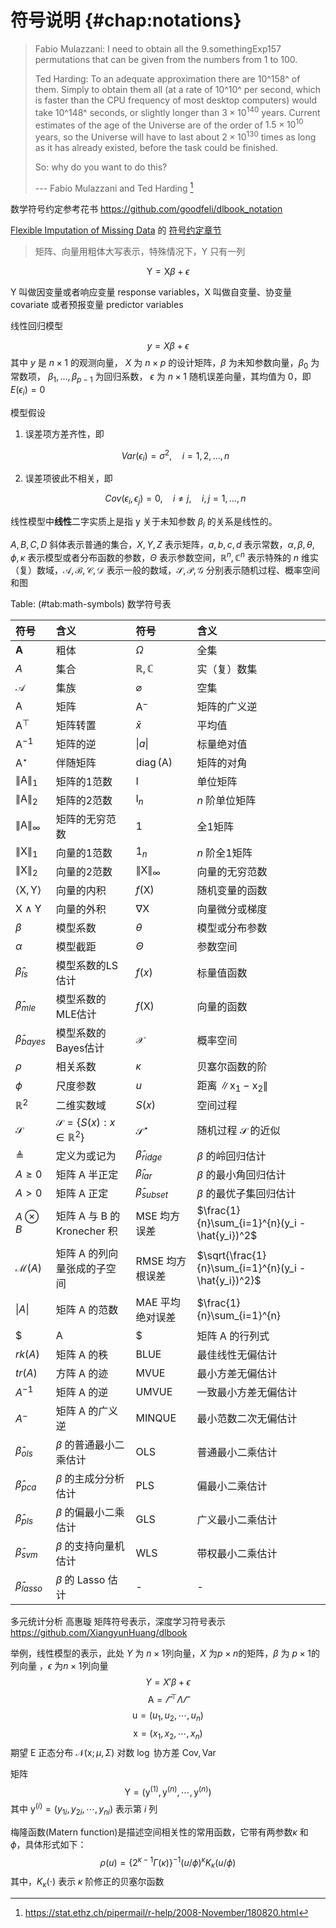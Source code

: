 # 符号说明 {#chap:notations}

> Fabio Mulazzani: I need to obtain all the 9.somethingExp157 permutations that can be given from the numbers from 1 to 100.
>
> Ted Harding: To an adequate approximation there are 10^158^ of them. Simply to obtain them all (at a rate of 10^10^ per second, which is faster than the CPU frequency of most desktop computers) would take 10^148^ seconds, or slightly longer than $3\times 10^{140}$ years. Current estimates of the age of the Universe are of the order of $1.5\times 10^{10}$ years, so the Universe will have to last about $2\times 10^{130}$ times as long as it has already existed, before the task could be finished.
>
> So: why do you want to do this?
>
> --- Fabio Mulazzani and Ted Harding [^fabio-note]

[^fabio-note]: <https://stat.ethz.ch/pipermail/r-help/2008-November/180820.html>

数学符号约定参考花书 <https://github.com/goodfeli/dlbook_notation>

[Flexible Imputation of Missing Data](https://github.com/stefvanbuuren/fimdbook) 的 [符号约定章节](https://stefvanbuuren.name/fimd/symbol-description.html)

> 矩阵、向量用粗体大写表示，特殊情况下，Y 只有一列

$$
\mathsf{Y} = \mathbf{\mathsf{X}}\beta + \epsilon
$$

Y 叫做因变量或者响应变量 response variables，X 叫做自变量、协变量 covariate 或者预报变量 predictor variables


线性回归模型

$$y = X \beta + \epsilon$$ 其中 $y$ 是 $n \times 1$ 的观测向量， $X$ 为 $n \times p$ 的设计矩阵，$\beta$ 为未知参数向量，$\beta_0$ 为常数项， $\beta_1, \ldots, \beta_{p-1}$ 为回归系数， $\epsilon$ 为 $n \times 1$ 随机误差向量，其均值为 0，即 $E(\epsilon_i) = 0$

模型假设

1.  误差项方差齐性，即

    $$Var(\epsilon_i) = \sigma^2, \quad i = 1, 2, \ldots, n$$

2.  误差项彼此不相关，即

    $$Cov(\epsilon_i, \epsilon_j) = 0, \quad i \neq j,\quad i,j = 1, \ldots, n$$

线性模型中**线性**二字实质上是指 y 关于未知参数 $\beta_i$ 的关系是线性的。

$A,B,C,D$ 斜体表示普通的集合，$X,Y,Z$ 表示矩阵，$a,b,c,d$ 表示常数，$\alpha,\beta,\theta,\phi,\kappa$ 表示模型或者分布函数的参数，$\Theta$ 表示参数空间，$\mathbb{R}^{n},\mathbb{C}^{n}$ 表示特殊的 $n$ 维实（复）数域，$\mathscr{A,B,C,D}$ 表示一般的数域，$\mathcal{S,P,G}$ 分别表示随机过程、概率空间和图


Table: (\#tab:math-symbols) 数学符号表

| 符号                   | 含义                                                  | 符号                   | 含义                                                  |
|:-----------------------|:------------------------------------------------------|:-----------------------|:------------------------------------------------------|
| $\mathbf{A}$                          | 粗体                   | $\Omega$                             | 全集                                         |  
| $\mathit{A}$                          | 集合                   | $\mathbb{R,C}$                       | 实（复）数集                                 |  
| $\mathcal{A}$                         | 集族                   | $\varnothing$                        | 空集                                         | 
| $\mathsf{A}$                          | 矩阵                   | $\mathsf{A}^{-}$                     | 矩阵的广义逆                                 | 
| $\mathsf{A}^\top$                     | 矩阵转置               | $\bar{x}$                            | 平均值                                       | 
| $\mathsf{A}^{-1}$                     | 矩阵的逆               | $\vert a \vert$                      | 标量绝对值                                   | 
| $\mathsf{A}^{\star}$                  | 伴随矩阵               | $\mathop{\mathrm{diag}}(\mathsf{A})$ | 矩阵的对角                                   | 
| $\lVert \mathsf{A} \rVert_{1}$        | 矩阵的1范数            | $\mathsf{I}$                         | 单位矩阵                                     | 
| $\lVert \mathsf{A} \rVert_{2}$        | 矩阵的2范数            | $\mathsf{I}_{n}$                     | $n$ 阶单位矩阵                               |
| $\lVert \mathsf{A} \rVert_{\infty}$   | 矩阵的无穷范数         | $\mathsf{1}$                         | 全1矩阵                                      | 
| $\lVert \mathsf{X} \rVert_{1}$        | 向量的1范数            | $\mathsf{1}_{n}$                     | $n$ 阶全1矩阵                                | 
| $\lVert \mathsf{X} \rVert_{2}$        | 向量的2范数            | $\lVert \mathsf{X} \rVert_{\infty}$  | 向量的无穷范数                               | 
| $\langle\mathsf{X},\mathsf{Y}\rangle$ | 向量的内积             | $f(\mathsf{X})$                      | 随机变量的函数                               | 
| $\mathsf{X} \wedge \mathsf{Y}$        | 向量的外积             | $\nabla{\mathsf{X}}$                 | 向量微分或梯度                               |
| $\beta$                               | 模型系数               | $\theta$                             | 模型或分布参数                               | 
| $\alpha$                              | 模型截距               | $\Theta$                             | 参数空间                                     |
| $\hat{\beta}_{ls}$                    | 模型系数的LS估计       | $f(x)$                               | 标量值函数                                   |
| $\hat{\beta}_{mle}$                   | 模型系数的MLE估计      | $f(\mathsf{X})$                      | 向量的函数                                   |
| $\hat{\beta}_{bayes}$                 | 模型系数的Bayes估计    | $\mathcal{X}$                        | 概率空间                                       |
| $\rho$                                | 相关系数               | $\kappa$                             | 贝塞尔函数的阶                                 |    
| $\phi$                                | 尺度参数               | $u$                                  | 距离 $\lVert \mathsf{x}_1 -\mathsf{x}_2\rVert$ |
| $\mathbb{R}^2$                        | 二维实数域             | $S(x)$                               | 空间过程                                       |
| $\mathcal{S}$                         | $\mathcal{S} = \{S(x):x \in \mathbb{R}^2\}$ | $\mathcal{S}^{\star}$     | 随机过程 $\mathcal{S}$ 的近似        |
| $\triangleq$                          | 定义为或记为                         | $\hat{\beta}_{ridge}$  | $\beta$ 的岭回归估计                                  |
| $A \geq 0$                            | 矩阵 A 半正定                        | $\hat{\beta}_{lar}$    | $\beta$ 的最小角回归估计                              |
| $A > 0$                               | 矩阵 A 正定                          | $\hat{\beta}_{subset}$ | $\beta$ 的最优子集回归估计                            |
| $A\otimes B$                          | 矩阵 A 与 B 的 Kronecher 积          | MSE 均方误差           | $\frac{1}{n}\sum_{i=1}^{n}(y_i - \hat{y_i})^2$        |
| $\mathcal{M}(A)$                      | 矩阵 A 的列向量张成的子空间          | RMSE 均方根误差        | $\sqrt{\frac{1}{n}\sum_{i=1}^{n}(y_i - \hat{y_i})^2}$ |
| $\|A\|$                               | 矩阵 A 的范数                        | MAE 平均绝对误差       | $\frac{1}{n}\sum_{i=1}^{n}|y_i-\hat{y_i}|$            |
| $|A|$                                 | 矩阵 A 的行列式                      | LSE                    | 最小二乘估计                                          |
| $rk(A)$                               | 矩阵 A 的秩                          | BLUE                   | 最佳线性无偏估计                                      |
| $tr(A)$                               | 方阵 A 的迹                          | MVUE                   | 最小方差无偏估计                                      |
| $A^{-1}$                              | 矩阵 A 的逆                          | UMVUE                  | 一致最小方差无偏估计                                  |
| $A^{-}$                               | 矩阵 A 的广义逆                      | MINQUE                 | 最小范数二次无偏估计                                  |
| $\hat{\beta}_{ols}$                   | $\beta$ 的普通最小二乘估计           | OLS                    | 普通最小二乘估计                                      |
| $\hat{\beta}_{pca}$                   | $\beta$ 的主成分分析估计             | PLS                    | 偏最小二乘估计                                        |
| $\hat{\beta}_{pls}$                   | $\beta$ 的偏最小二乘估计             | GLS                    | 广义最小二乘估计                                      |
| $\hat{\beta}_{svm}$                   | $\beta$ 的支持向量机估计             | WLS                    | 带权最小二乘估计                                      |
| $\hat{\beta}_{lasso}$                 | $\beta$ 的 Lasso 估计                |  -                     | -                                                     |

多元统计分析 高惠璇 矩阵符号表示，深度学习符号表示 <https://github.com/XiangyunHuang/dlbook>

举例，线性模型的表示，此处 $Y$ 为 $n\times 1$列向量，$X$ 为$p\times n$的矩阵，$\beta$ 为 $p\times 1$的列向量 ，$\epsilon$ 为$n\times1$列向量 $$Y = X'\beta + \epsilon$$ $$\mathsf{A} = \varGamma^\top\Lambda\varGamma$$ $$\mathsf{u} = (u_1,u_2,\cdots,u_n)$$ $$\mathsf{x} = (x_1,x_2,\cdots,x_n)$$ 期望 $\mathsf{E}$ 正态分布 $\mathcal{N}(\mathsf{x};\mu,\Sigma)$ 对数 $\mathsf{\log}$ 协方差 $\mathsf{Cov},\mathsf{Var}$

矩阵 $$\mathsf{Y} = (\mathsf{y}^{(1)},\mathsf{y}^{(n)},\cdots,\mathsf{y}^{(n)})$$ 其中 $\mathsf{y}^{(i)} = (y_{1i},y_{2i},\cdots,y_{ni})$ 表示第 $i$ 列

梅隆函数(Matern function)是描述空间相关性的常用函数，它带有两参数$\kappa$ 和 $\phi$，具体形式如下： $$\rho(u) = \big\{2^{\kappa-1}\Gamma(\kappa)\big\}^{-1}(u/\phi)^{\kappa}K_{\kappa}(u/\phi)$$ 其中，$K_{\kappa}(\cdot)$ 表示 $\kappa$ 阶修正的贝塞尔函数
